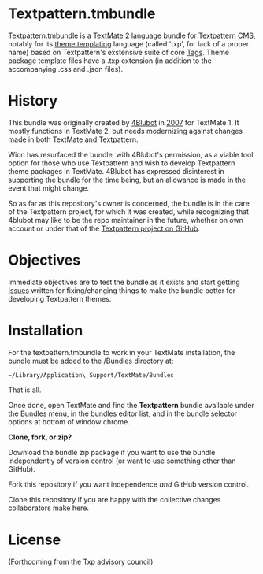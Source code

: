 # Textpattern.tmbundle

Textpattern.tmbundle is a TextMate 2 language bundle for [Textpattern CMS](https://textpattern.com), notably for its [theme templating](https://docs.textpattern.com/build/themes-creating-using-and-sharing) language (called 'txp', for lack of a proper name) based on Textpattern's exstensive suite of core [Tags](https://docs.textpatter.com/tags/). Theme package template files have a .txp extension (in addition to the accompanying .css and .json files).

# History

This bundle was originally created by [4Blubot](https://github.com/4Blubot) in [2007](https://web.archive.org/web/20070627014758/http://www.consking.com/article/txp-bundle-version-07) for TextMate 1. It mostly functions in TextMate 2, but needs modernizing against changes made in both TextMate and Textpattern.

Wion has resurfaced the bundle, with 4Blubot's permission, as a viable tool option for those who use Textpattern and wish to develop Textpattern theme packages in TextMate. 4Blubot has expressed disinterest in supporting the bundle for the time being, but an allowance is made in the event that might change.

So as far as this repository's owner is concerned, the bundle is in the care of the Textpattern project, for which it was created, while recognizing that 4blubot may like to be the repo maintainer in the future, whether on own account or under that of the [Textpattern project on GitHub](https://github.com/textpattern).

# Objectives

Immediate objectives are to test the bundle as it exists and start getting [Issues](https://github.com/wion/textpattern.tmbundle/issues) written for fixing/changing things to make the bundle better for developing Textpattern themes.

# Installation

For the textpattern.tmbundle to work in your TextMate installation, the bundle must be added to the /Bundles directory at:

```
~/Library/Application\ Support/TextMate/Bundles
```

That is all.

Once done, open TextMate and find the **Textpattern** bundle available under the Bundles menu, in the bundles editor list, and in the bundle selector options at bottom of window chrome.

**Clone, fork, or zip?**

Download the bundle zip package if you want to use the bundle independently of version control (or want to use something other than GitHub).

Fork this repository if you want independence _and_ GitHub version control.

Clone this repository if you are happy with the collective changes collaborators make here.

# License

(Forthcoming from the Txp advisory council)



